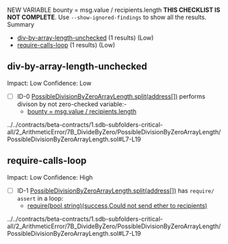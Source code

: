 NEW VARIABLE bounty = msg.value / recipients.length
**THIS CHECKLIST IS NOT COMPLETE**. Use `--show-ignored-findings` to show all the results.
Summary
 - [div-by-array-length-unchecked](#div-by-array-length-unchecked) (1 results) (Low)
 - [require-calls-loop](#require-calls-loop) (1 results) (Low)
## div-by-array-length-unchecked
Impact: Low
Confidence: Low
 - [ ] ID-0
[PossibleDivisionByZeroArrayLength.split(address[])](../../contracts/beta-contracts/1.sdb-subfolders-critical-all/2_ArithmeticError/7B_DivideByZero/PossibleDivisionByZeroArrayLength/PossibleDivisionByZeroArrayLength.sol#L7-L19) performs divison by not zero-checked variable:- 
	- [bounty = msg.value / recipients.length](../../contracts/beta-contracts/1.sdb-subfolders-critical-all/2_ArithmeticError/7B_DivideByZero/PossibleDivisionByZeroArrayLength/PossibleDivisionByZeroArrayLength.sol#L12)

../../contracts/beta-contracts/1.sdb-subfolders-critical-all/2_ArithmeticError/7B_DivideByZero/PossibleDivisionByZeroArrayLength/PossibleDivisionByZeroArrayLength.sol#L7-L19


## require-calls-loop
Impact: Low
Confidence: High
 - [ ] ID-1
[PossibleDivisionByZeroArrayLength.split(address[])](../../contracts/beta-contracts/1.sdb-subfolders-critical-all/2_ArithmeticError/7B_DivideByZero/PossibleDivisionByZeroArrayLength/PossibleDivisionByZeroArrayLength.sol#L7-L19) has `require/ assert` in a loop: 
	- [require(bool,string)(success,Could not send ether to recipients)](../../contracts/beta-contracts/1.sdb-subfolders-critical-all/2_ArithmeticError/7B_DivideByZero/PossibleDivisionByZeroArrayLength/PossibleDivisionByZeroArrayLength.sol#L17)

../../contracts/beta-contracts/1.sdb-subfolders-critical-all/2_ArithmeticError/7B_DivideByZero/PossibleDivisionByZeroArrayLength/PossibleDivisionByZeroArrayLength.sol#L7-L19


